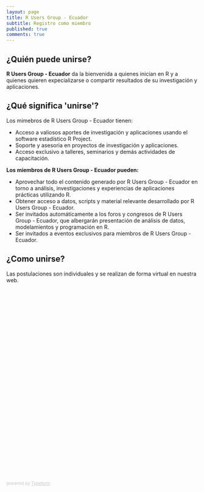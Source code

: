 ```yaml
---
layout: page
title: R Users Group - Ecuador
subtitle: Registro como miembro
published: true
comments: true
---
```

¿Quién puede unirse?
-------------
<b>R Users Group - Ecuador</b> da la bienvenida a quienes inician en R y a quienes quieren expecializarse o compartir resultados de su investigación y aplicaciones.

¿Qué significa 'unirse'?
-------------
Los mimebros de R Users Group - Ecuador tienen:
* Acceso a valiosos aportes de investigación y aplicaciones usando el software estadístico R Project.
* Soporte y asesoria en proyectos de investigación y aplicaciones.
* Acceso exclusivo a talleres, seminarios y demás actividades de capacitación.

**Los miembros de R Users Group - Ecuador pueden:**
* Aprovechar todo el contenido generado por R Users Group - Ecuador en torno a análisis, investigaciones y experiencias de aplicaciones prácticas utilizando R.
* Obtener acceso a datos, scripts y material relevante desarrollado por R Users Group - Ecuador.
* Ser invitados automáticamente a los foros y congresos de R Users Group - Ecuador, que albergarán presentación de análisis de datos, modelamientos y programación en R.
* Ser invitados a eventos exclusivos para miembros de R Users Group - Ecuador.

¿Como unirse?
-------------
Las postulaciones son individuales y se realizan de forma virtual en nuestra web.

<div class="typeform-widget" data-url="https://rusersgroup.typeform.com/to/rLwWDu" style="width: 100%; height: 500px;" > </div> <script> (function() { var qs,js,q,s,d=document, gi=d.getElementById, ce=d.createElement, gt=d.getElementsByTagName, id="typef_orm", b="https://embed.typeform.com/"; if(!gi.call(d,id)) { js=ce.call(d,"script"); js.id=id; js.src=b+"embed.js"; q=gt.call(d,"script")[0]; q.parentNode.insertBefore(js,q) } })() </script> <div style="font-family: Sans-Serif;font-size: 12px;color: #999;opacity: 0.5; padding-top: 5px;" > powered by <a href="https://www.typeform.com//?utm_campaign=rLwWDu&amp;utm_source=typeform.com-10922552-Basic&amp;utm_medium=typeform&amp;utm_content=typeform-embedded-poweredbytypeform&amp;utm_term=EN" style="color: #999" target="_blank">Typeform</a> </div>
